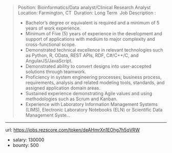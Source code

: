 >Position: Bioinformatics/Data analyst/Clinical Research Analyst 
>Location: Farmington, CT 
>Duration: Long Term 
>Job Description :
> * Bachelor’s degree or equivalent is required and a minimum of 5 years of work experience.
> * Minimum of Five (5) years of experience in the development and support of applications with medium to major complexity and cross-functional scope.
> * Demonstrated technical excellence in relevant technologies such as Python, R, OData, REST APIs, RDF, C#/C++/C, and AngularJS/JavaScript.
> * Demonstrated ability to convert designs into user-accepted solutions through teamwork.
> * Proficiency in system engineering processes; business process, requirements, analysis and related modeling tools, standards, and assigned application domain areas.
> * Sustained experience demonstrating Agile values and using methodologies such as Scrum and Kanban.
> * Experience with Laboratory Information Management Systems (LIMS), Electronic Laboratory Notebooks (ELN) or Scientific Data Management Syste...
------
url: https://jobs.rezscore.com/token/deAHmrXn1EOhg7h5qVRW
- salary: 130000
- bounty: 500

